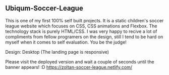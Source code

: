 ## Ubiqum-Soccer-League
This is one of my first 100% self built projects. It is a static children's soccer league website which focuses on CSS, CSS animations and Flexbox. The technology stack is purely HTML/CSS. I was very happy to recive a lot of compliments from fellow programers on the design, still I tend to be hard on myself when it comes to self evaluation. You be the judge!

Design: Desktop (The landing page is responsive)

Please visit the deployed version and wait a couple of seconds until the banner appears! :D
https://zoltan-soccer-league.netlify.com/
